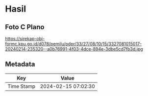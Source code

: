 # Hasil

## Foto C Plano

https://sirekap-obj-formc.kpu.go.id/d078/pemilu/pdpr/33/27/08/10/15/3327081015017-20240214-235320--a0b76991-4f03-4dce-894e-3dbe5cd7fb3d.jpg


## Metadata

| Key        | Value               |
| ---------- | ------------------- |
| Time Stamp | 2024-02-15 07:02:30 |



